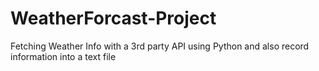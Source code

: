 # WeatherForcast-Project

Fetching Weather Info with a 3rd party API using Python and also record information into a text file
